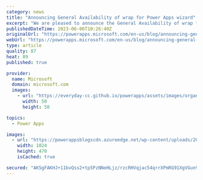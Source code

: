 ```yaml
---
category: news
title: "Announcing General Availability of wrap for Power Apps wizard"
excerpt: "We are pleased to announce the General Availability of wrap for Power Apps wizard that can turn your canvas apps into mobile apps for Android and iOS in a few simple steps! Makers can use wrap wizard to create secure, custom-branded, standalone Android and iOS&nbsp;enterprise native mobile apps&nbsp;and"
publishedDateTime: 2023-06-06T10:26:40Z
originalUrl: "https://powerapps.microsoft.com/en-us/blog/announcing-general-availability-of-wrap-for-power-apps-wizard/"
webUrl: "https://powerapps.microsoft.com/en-us/blog/announcing-general-availability-of-wrap-for-power-apps-wizard/"
type: article
quality: 87
heat: 89
published: true

provider:
  name: Microsoft
  domain: microsoft.com
  images:
    - url: "https://everyday-cc.github.io/powerapps/assets/images/organizations/microsoft.com-50x50.jpg"
      width: 50
      height: 50

topics:
  - Power Apps

images:
  - url: "https://powerappsblogscdn.azureedge.net/wp-content/uploads/2023/05/select-target-platforms-2-1024x470.png"
    width: 1024
    height: 470
    isCached: true

secured: "AK5gFAKHJ+11bvQss2+tp5PzNNeHLjz/rzcRHVqjac54qrrXPmRG91XgVGun9sZvVvS/n9ZiZJWmlczQ0ImfJ9u05ZnNITByFkDa974nd039pZun6/ljKla0jNXHugd/EyUvrmmqsr5M9fw8UoEnOy83os5XzbKuiwDpdP1uCZJ//I1v9pBYT/OtRBrqLaHbk5gW871/2UXiFdOfamV5YEPa2akKRr7cesQthFrB6NGTBhRI26sQe5p0jlSSNS/HuL6mJYmK5u/D1gyCxarDRKIt9lzPbQc0cJRZA/YZRVehcmFtopR1P5CqN1xYRwshe5mnu354e2h/1OAd1ltoNpIMvximtPM6Q/1Z2IXHtTM=;OVgks07bJ/yU+TvIWQGuxw=="
---
```



